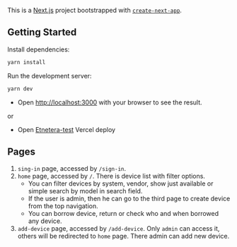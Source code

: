 This is a [Next.js](https://nextjs.org/) project bootstrapped with [`create-next-app`](https://github.com/vercel/next.js/tree/canary/packages/create-next-app).

## Getting Started

Install dependencies:

```bash
yarn install
```

Run the development server:

```bash
yarn dev
```

- Open [http://localhost:3000](http://localhost:3000) with your browser to see the result.

or
- Open [Etnetera-test](https://etnetera-test.vercel.app/sign-in) Vercel deploy

## Pages

1. `sing-in` page, accessed by `/sign-in`.
2. `home` page, accessed by `/`. There is device list with filter options. 
   - You can filter devices by system, vendor, show just available or simple search by model in search field.
   - If the user is admin, then he can go to the third page to create device from the top navigation.
   - You can borrow device, return or check who and when borrowed any device.
3. `add-device` page, accessed by `/add-device`. Only `admin` can access it, others will be redirected to `home` page. There admin can add new device.

